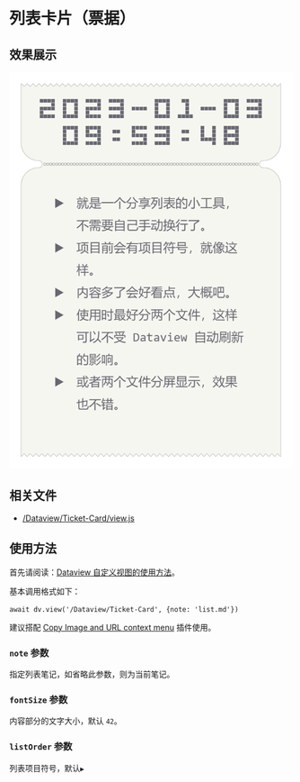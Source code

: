 # 列表卡片（票据）

## 效果展示

![](../images/Ticket-Card.png)

## 相关文件

- [/Dataview/Ticket-Card/view.js](../../Dataview/Ticket-Card/view.js)

## 使用方法

首先请阅读：[Dataview 自定义视图的使用方法](../Usages/Dataview-Custom-View.md)。

基本调用格式如下：

```dataviewjs
await dv.view('/Dataview/Ticket-Card', {note: 'list.md'})
```

建议搭配 [Copy Image and URL context menu](https://github.com/NomarCub/obsidian-copy-url-in-preview) 插件使用。

### `note` 参数

指定列表笔记，如省略此参数，则为当前笔记。

### `fontSize` 参数

内容部分的文字大小，默认 `42`。

### `listOrder` 参数

列表项目符号，默认`▶`